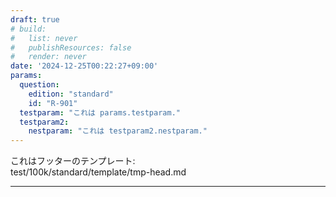 ```yaml
---
draft: true
# build: 
#   list: never
#   publishResources: false
#   render: never
date: '2024-12-25T00:22:27+09:00'
params:
  question:
    edition: "standard"
    id: "R-901"
  testparam: "これは params.testparam."
  testparam2: 
    nestparam: "これは testparam2.nestparam."
---
```


これはフッターのテンプレート:  
test/100k/standard/template/tmp-head.md

---
